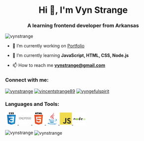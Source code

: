 <h1 align="center">Hi 👋, I'm Vyn Strange</h1>
<h3 align="center">A learning frontend developer from Arkansas</h3>

<p align="left"> <img src="https://komarev.com/ghpvc/?username=vynstrange&label=Profile%20views&color=0e75b6&style=flat" alt="vynstrange" /> </p>

- 🔭 I’m currently working on [Portfolio](https://github.com/vynstrange/portfolio)

- 🌱 I’m currently learning **JavaScript, HTML, CSS, Node.js**

- 📫 How to reach me **vynstrange@gmail.com**

<h3 align="left">Connect with me:</h3>
<p align="left">
<a href="https://twitter.com/vynstrange" target="blank"><img align="center" src="https://raw.githubusercontent.com/rahuldkjain/github-profile-readme-generator/master/src/images/icons/Social/twitter.svg" alt="vynstrange" height="30" width="40" /></a>
<a href="https://linkedin.com/in/vincentstrange89" target="blank"><img align="center" src="https://raw.githubusercontent.com/rahuldkjain/github-profile-readme-generator/master/src/images/icons/Social/linked-in-alt.svg" alt="vincentstrange89" height="30" width="40" /></a>
<a href="https://instagram.com/vyngefulspirit" target="blank"><img align="center" src="https://raw.githubusercontent.com/rahuldkjain/github-profile-readme-generator/master/src/images/icons/Social/instagram.svg" alt="vyngefulspirit" height="30" width="40" /></a>
</p>

<h3 align="left">Languages and Tools:</h3>
<p align="left"> <a href="https://www.w3schools.com/css/" target="_blank" rel="noreferrer"> <img src="https://raw.githubusercontent.com/devicons/devicon/master/icons/css3/css3-original-wordmark.svg" alt="css3" width="40" height="40"/> </a> <a href="https://expressjs.com" target="_blank" rel="noreferrer"> <img src="https://raw.githubusercontent.com/devicons/devicon/master/icons/express/express-original-wordmark.svg" alt="express" width="40" height="40"/> </a> <a href="https://www.w3.org/html/" target="_blank" rel="noreferrer"> <img src="https://raw.githubusercontent.com/devicons/devicon/master/icons/html5/html5-original-wordmark.svg" alt="html5" width="40" height="40"/> </a> <a href="https://www.java.com" target="_blank" rel="noreferrer"> <img src="https://raw.githubusercontent.com/devicons/devicon/master/icons/java/java-original.svg" alt="java" width="40" height="40"/> </a> <a href="https://developer.mozilla.org/en-US/docs/Web/JavaScript" target="_blank" rel="noreferrer"> <img src="https://raw.githubusercontent.com/devicons/devicon/master/icons/javascript/javascript-original.svg" alt="javascript" width="40" height="40"/> </a> <a href="https://nodejs.org" target="_blank" rel="noreferrer"> <img src="https://raw.githubusercontent.com/devicons/devicon/master/icons/nodejs/nodejs-original-wordmark.svg" alt="nodejs" width="40" height="40"/> </a> </p>

<p><img align="left" src="https://github-readme-stats.vercel.app/api/top-langs?username=vynstrange&show_icons=true&locale=en&layout=compact" alt="vynstrange" /></p>

<p>&nbsp;<img align="center" src="https://github-readme-stats.vercel.app/api?username=vynstrange&show_icons=true&locale=en" alt="vynstrange" /></p>
